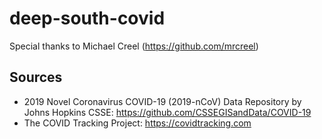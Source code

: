 # deep-south-covid

Special thanks to Michael Creel (https://github.com/mrcreel)

## Sources

- 2019 Novel Coronavirus COVID-19 (2019-nCoV) Data Repository by Johns Hopkins CSSE: https://github.com/CSSEGISandData/COVID-19
- The COVID Tracking Project: https://covidtracking.com
